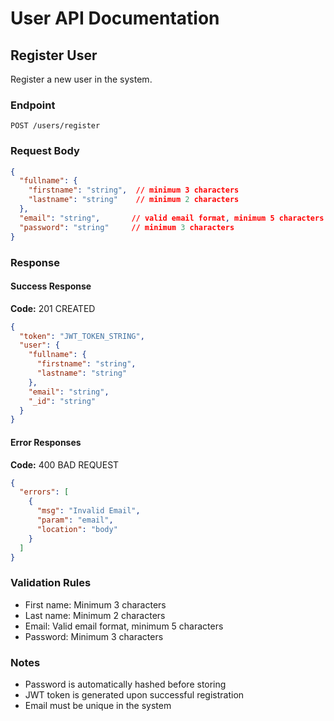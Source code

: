 # User API Documentation

## Register User
Register a new user in the system.

### Endpoint
```
POST /users/register
```

### Request Body
```json
{
  "fullname": {
    "firstname": "string",  // minimum 3 characters
    "lastname": "string"    // minimum 2 characters
  },
  "email": "string",       // valid email format, minimum 5 characters
  "password": "string"     // minimum 3 characters
}
```

### Response

#### Success Response
**Code:** 201 CREATED
```json
{
  "token": "JWT_TOKEN_STRING",
  "user": {
    "fullname": {
      "firstname": "string",
      "lastname": "string"
    },
    "email": "string",
    "_id": "string"
  }
}
```

#### Error Responses

**Code:** 400 BAD REQUEST
```json
{
  "errors": [
    {
      "msg": "Invalid Email",
      "param": "email",
      "location": "body"
    }
  ]
}
```

### Validation Rules
- First name: Minimum 3 characters
- Last name: Minimum 2 characters
- Email: Valid email format, minimum 5 characters
- Password: Minimum 3 characters

### Notes
- Password is automatically hashed before storing
- JWT token is generated upon successful registration
- Email must be unique in the system
